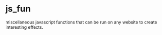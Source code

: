 js_fun
======

miscellaneous javascript functions that can be run on any website to create interesting effects.